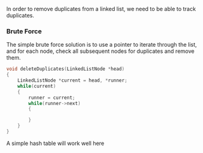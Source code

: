 In order to remove duplicates from a linked list, we need to be able to track duplicates.

### Brute Force
The simple brute force solution is to use a pointer to iterate through the list,
and for each node, check all subsequent nodes for duplicates and remove them.

```c++
void deleteDuplicates(LinkedListNode *head)
{
	LinkedListNode *current = head, *runner;
	while(current)
	{
		runner = current;
		while(runner->next)
		{

		}
	}
}
```

A simple hash table will work well here
